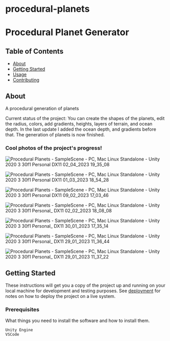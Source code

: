 # procedural-planets
 
 


# Procedural Planet Generator

## Table of Contents
+ [About](#about)
+ [Getting Started](#getting_started)
+ [Usage](#usage)
+ [Contributing](../CONTRIBUTING.md)

## About <a name = "about"></a>
A procedural generation of planets
 
Current status of the project: You can create the shapes of the planets, edit the radius, colors, add gradients, heights, layers of terrain, and ocean depth. In the last update I added the ocean depth, and gradients before that. The generation of planets is now finished.

### Cool photos of the project's progress!

 ![Procedural Planets - SampleScene - PC, Mac   Linux Standalone - Unity 2020 3 30f1 Personal _DX11_ 02_04_2023 19_35_08](https://user-images.githubusercontent.com/88961639/229369386-904509f2-b304-4982-b4fd-ec473067b7a7.png)
 
 ![Procedural Planets - SampleScene - PC, Mac   Linux Standalone - Unity 2020 3 30f1 Personal _DX11_ 01_03_2023 18_54_28](https://user-images.githubusercontent.com/88961639/222222721-c177f43d-625d-44f6-8784-4ab1ecfd22a7.png)
 
 ![Procedural Planets - SampleScene - PC, Mac   Linux Standalone - Unity 2020 3 30f1 Personal _DX11_ 09_02_2023 17_03_46](https://user-images.githubusercontent.com/88961639/217868512-2dda3606-06a3-4ea5-a8f6-5d76b798d683.png)

 ![Procedural Planets - SampleScene - PC, Mac   Linux Standalone - Unity 2020 3 30f1 Personal_ _DX11_ 02_02_2023 18_08_08](https://user-images.githubusercontent.com/88961639/216394323-4be71262-6767-40fa-953a-18a28191f3b5.png)
 
 ![Procedural Planets - SampleScene - PC, Mac   Linux Standalone - Unity 2020 3 30f1 Personal_ _DX11_ 30_01_2023 17_35_14](https://user-images.githubusercontent.com/88961639/215538923-4d25b728-f66e-41a8-823c-ee7225d85a0a.png)

![Procedural Planets - SampleScene - PC, Mac   Linux Standalone - Unity 2020 3 30f1 Personal_ _DX11_ 29_01_2023 11_36_44](https://user-images.githubusercontent.com/88961639/215320618-9dd73058-c8bd-43a0-a9f1-9663fa363d35.png)

![Procedural Planets - SampleScene - PC, Mac   Linux Standalone - Unity 2020 3 30f1 Personal_ _DX11_ 29_01_2023 11_37_22](https://user-images.githubusercontent.com/88961639/215320626-588deb08-69e9-4c24-81ee-f982c9f8ee1b.png)


## Getting Started <a name = "getting_started"></a>
These instructions will get you a copy of the project up and running on your local machine for development and testing purposes. See [deployment](#deployment) for notes on how to deploy the project on a live system.

### Prerequisites

What things you need to install the software and how to install them.

```
Unity Engine
VSCode
```


